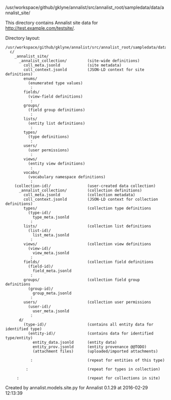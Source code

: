 /usr/workspace/github/gklyne/annalist/src/annalist_root/sampledata/data/annalist_site/

This directory contains Annalist site data for http://test.example.com/testsite/.

Directory layout:

    /usr/workspace/github/gklyne/annalist/src/annalist_root/sampledata/data/annalist_site/
      c/
        _annalist_site/
          _annalist_collection/         (site-wide definitions)
            coll_meta.jsonld            (site metadata)
            coll_context.jsonld         (JSON-LD context for site definitions)
            enums/
              (enumerated type values)
               :
            fields/
              (view-field definitions)
               :
            groups/
              (field group definitions)
               :
            lists/
              (entity list definitions)
               :
            types/
              (type definitions)
               :
            users/
              (user permissions)
               :
            views/
              (entity view definitions)
               :
            vocabs/
              (vocabulary namespace definitions)
               :
        (collection-id)/                (user-created data collection)
          _annalist_collection/         (collection definitions)
            coll_meta.jsonld            (collection metadata)
            coll_context.jsonld         (JSON-LD context for collection definitions)
            types/                      (collection type definitions
              (type-id)/
                type_meta.jsonld
               :
            lists/                      (collection list definitions
              (list-id)/
                list_meta.jsonld
               :
            views/                      (collection view definitions
              (view-id)/
                view_meta.jsonld
               :
            fields/                     (collection field definitions
              (field-id)/
                field_meta.jsonld
               :
            groups/                     (collection field group definitions
              (group-id)/
                group_meta.jsonld
               :
            users/                      (collection user permissions
              (user-id)/
                user_meta.jsonld
               :
          d/
            (type-id)/                  (contains all entity data for identified type)
              (entity-id)/              (contains data for identified type/entity)
                entity_data.jsonld      (entity data)
                entity_prov.jsonld      (entity provenance @@TODO)
                (attachment files)      (uploaded/imported attachments)

               :                        (repeat for entities of this type)

             :                          (repeat for types in collection)

         :                              (repeat for collections in site)

Created by annalist.models.site.py
for Annalist 0.1.29 at 2016-02-29 12:13:39



